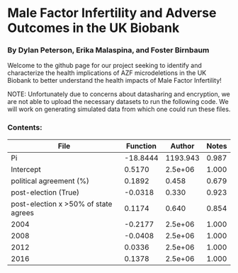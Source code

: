 # Male Factor Infertility and Adverse Outcomes in the UK Biobank
### By Dylan Peterson, Erika Malaspina, and Foster Birnbaum

Welcome to the github page for our project seeking to identify and characterize the health implications 
of AZF microdeletions in the UK Biobank to better understand the health impacts of Male Factor Infertility!

NOTE: Unfortunately due to concerns about datasharing and encryption, we are not able to upload the necessary datasets to run the following code.
We will work on generating simulated data from which one could run these files. 

### Contents:

| File                                 | Function | Author   | Notes |
|--------------------------------------|----------|----------|-------|
| Pi                                   | -18.8444 | 1193.943 | 0.987 |
| Intercept                            | 0.5170   | 2.5e+06  | 1.000 |
| political agreement (\%)             | 0.1892   | 0.458    | 0.679 |
| post-election (True)                 | -0.0318  | 0.330    | 0.923 |
| post-election x >50% of state agrees | 0.1174   | 0.640    | 0.854 |
| 2004                                 | -0.2177  | 2.5e+06  | 1.000 |
| 2008                                 | -0.0408  | 2.5e+06  | 1.000 |
| 2012                                 | 0.0336   | 2.5e+06  | 1.000 |
| 2016                                 | 0.1378   | 2.5e+06  | 1.000 |
